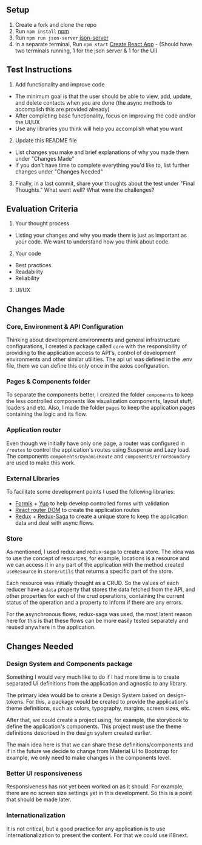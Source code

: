 ## Setup
1. Create a fork and clone the repo
2. Run `npm install` [npm](https://docs.npmjs.com/cli/install)
3. Run `npm run json-server` [json-server](https://www.npmjs.com/package/json-server)
4. In a separate terminal, Run `npm start` [Create React App](https://github.com/facebook/create-react-app) - (Should have two terminals running, 1 for the json server & 1 for the UI)


## Test Instructions
1. Add functionality and improve code
  - The minimum goal is that the user should be able to view, add, update, and delete contacts when you are done (the async methods to accomplish this are provided already)
  - After completing base functionality, focus on improving the code and/or the UI/UX
  - Use any libraries you think will help you accomplish what you want
2. Update this README file
  - List changes you make and brief explanations of why you made them under "Changes Made"
  - If you don't have time to complete everything you'd like to, list further changes under "Changes Needed"
3. Finally, in a last commit, share your thoughts about the test under "Final Thoughts." What went well? What were the challenges?

## Evaluation Criteria
1. Your thought process
  - Listing your changes and why you made them is just as important as your code. We want to understand how you think about code.
2. Your code
  - Best practices
  - Readability
  - Reliability
3. UI/UX

## Changes Made
### Core, Environment & API Configuration

Thinking about development environments and general infrastructure configurations, I created a package called `core` with the responsibility of providing to the application access to API's, control of development environments and other similar utilities.
The api url was defined in the .env file, them we can define this only once in the axios configuration.

### Pages & Components folder

To separate the components better, I created the folder `components` to keep the less controlled components like visualization components, layout stuff, loaders and etc. Also, I made the folder `pages` to keep the application pages containing the logic and its flow.

### Application router

Even though we initially have only one page, a router was configured in `/routes` to control the application's routes using Suspense and Lazy load. The components `components/DynamicRoute` and `components/ErrorBoundary` are used to make this work.

### External Libraries

To facilitate some development points I used the following libraries:

* [Formik](https://formik.org/docs/overview) + [Yup](https://www.npmjs.com/package/yup) to help develop controlled forms with validation
* [React router DOM](https://v5.reactrouter.com/web/guides/quick-start) to create the application routes
* [Redux](https://redux.js.org/) + [Redux-Saga](https://redux-saga.js.org/) to create a unique store to keep the application data and deal with async flows.

### Store

As mentioned, I used redux and redux-saga to create a store. The idea was to use the concept of resources, for example, locations is a resource and we can access it in any part of the application with the method created `useResource` in `store/utils` that returns a specific part of the store.

Each resource was initially thought as a CRUD. So the values ​​of each reducer have a `data` property that stores the data fetched from the API, and other properties for each of the crud operations, containing the current status of the operation and a property to inform if there are any errors.

For the asynchronous flows, redux-saga was used, the most latent reason here for this is that these flows can be more easily tested separately and reused anywhere in the application.

## Changes Needed
### Design System and Components package
Something I would very much like to do if I had more time is to create separated UI definitions from the application and agnostic to any library.

The primary idea would be to create a Design System based on design-tokens. For this, a package would be created to provide the application's theme definitions, such as colors, typography, margins, screen sizes, etc.

After that, we could create a project using, for example, the storybook to define the application's components. This project must use the theme definitions described in the design system created earlier.

The main idea here is that we can share these definitions/components and if in the future we decide to change from Material UI to Bootstrap for example, we only need to make changes in the components level.

### Better UI responsiveness

Responsiveness has not yet been worked on as it should. For example, there are no screen size settings yet in this development. So this is a point that should be made later.

### Internationalization

It is not critical, but a good practice for any application is to use internationalization to present the content. For that we could use i18next.
